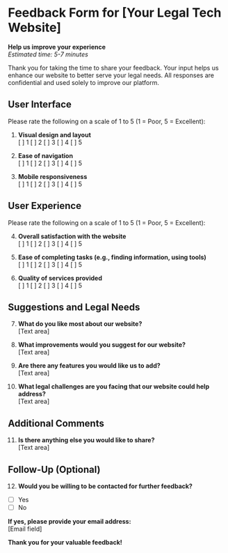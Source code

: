 # Feedback Form for [Your Legal Tech Website]

**Help us improve your experience**  
*Estimated time: 5-7 minutes*  

Thank you for taking the time to share your feedback. Your input helps us enhance our website to better serve your legal needs. All responses are confidential and used solely to improve our platform.

## User Interface  
Please rate the following on a scale of 1 to 5 (1 = Poor, 5 = Excellent):  

1. **Visual design and layout**  
   [ ] 1 [ ] 2 [ ] 3 [ ] 4 [ ] 5  

2. **Ease of navigation**  
   [ ] 1 [ ] 2 [ ] 3 [ ] 4 [ ] 5  

3. **Mobile responsiveness**  
   [ ] 1 [ ] 2 [ ] 3 [ ] 4 [ ] 5  

## User Experience  
Please rate the following on a scale of 1 to 5 (1 = Poor, 5 = Excellent):  

4. **Overall satisfaction with the website**  
   [ ] 1 [ ] 2 [ ] 3 [ ] 4 [ ] 5  

5. **Ease of completing tasks (e.g., finding information, using tools)**  
   [ ] 1 [ ] 2 [ ] 3 [ ] 4 [ ] 5  

6. **Quality of services provided**  
   [ ] 1 [ ] 2 [ ] 3 [ ] 4 [ ] 5  

## Suggestions and Legal Needs  

7. **What do you like most about our website?**  
   [Text area]  

8. **What improvements would you suggest for our website?**  
   [Text area]  

9. **Are there any features you would like us to add?**  
   [Text area]  

10. **What legal challenges are you facing that our website could help address?**  
   [Text area]  

## Additional Comments  

11. **Is there anything else you would like to share?**  
   [Text area]  

## Follow-Up (Optional)  

12. **Would you be willing to be contacted for further feedback?**  
   - [ ] Yes  
   - [ ] No  

   **If yes, please provide your email address:**  
   [Email field]  

**Thank you for your valuable feedback!**